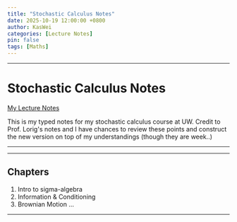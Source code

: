 ```yaml
---
title: "Stochastic Calculus Notes"
date: 2025-10-19 12:00:00 +0800
author: KasWei
categories: [Lecture Notes]
pin: false
tags: [Maths]
---
```


---

# Stochastic Calculus Notes #

[My Lecture Notes](https://KAS-W.github.io/assets/pdf/stocal.pdf)

This is my typed notes for my stochastic calculus course at UW. Credit to Prof. Lorig's notes and I have chances to review these points and construct the new version on top of my understandings (though they are week..)

---

---
## Chapters ##
1. Intro to sigma-algebra
2. Information & Conditioning
3. Brownian Motion
...

---